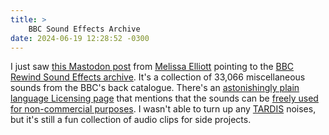 ```yaml
---
title: >
    BBC Sound Effects Archive
date: 2024-06-19 12:28:52 -0300
---
```


I just saw [this Mastodon post](https://infosec.exchange/@0xabad1dea/112643323096146636) from [Melissa Elliott](https://github.com/0xabad1dea) pointing to the [BBC Rewind Sound Effects archive](https://sound-effects.bbcrewind.co.uk). It's a collection of 33,066 miscellaneous sounds from the BBC's back catalogue. There's an [astonishingly plain language Licensing page](https://sound-effects.bbcrewind.co.uk/licensing) that mentions that the sounds can be [freely used for non-commercial purposes](https://sound-effects.bbcrewind.co.uk/licensing#:~:text=personal%20or%20research-,purposes). I wasn't able to turn up any [TARDIS](https://en.wikipedia.org/wiki/TARDIS) noises, but it's still a fun collection of audio clips for side projects.